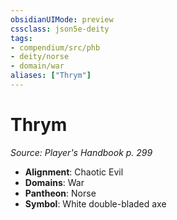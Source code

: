 ```yaml
---
obsidianUIMode: preview
cssclass: json5e-deity
tags:
- compendium/src/phb
- deity/norse
- domain/war
aliases: ["Thrym"]
---
```

# Thrym
*Source: Player's Handbook p. 299* 

- **Alignment**: Chaotic Evil
- **Domains**: War
- **Pantheon**: Norse
- **Symbol**: White double-bladed axe